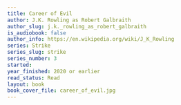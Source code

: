 ```yaml
---
title: Career of Evil
author: J.K. Rowling as Robert Galbraith
author_slug: j.k._rowling_as_robert_galbraith
is_audiobook: false
author_info: https://en.wikipedia.org/wiki/J_K_Rowling
series: Strike
series_slug: strike
series_number: 3
started: 
year_finished: 2020 or earlier
read_status: Read
layout: book
book_cover_file: career_of_evil.jpg
---
```

